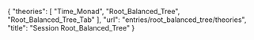 {
    "theories": [
        "Time_Monad",
        "Root_Balanced_Tree",
        "Root_Balanced_Tree_Tab"
    ],
    "url": "entries/root_balanced_tree/theories",
    "title": "Session Root_Balanced_Tree"
}